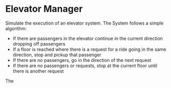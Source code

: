 # Elevator Manager

Simulate the execution of an elevator system. The System follows a simple algorithm:

* If there are passengers in the elevator continue in the current direction dropping off passengers
* If a floor is reached where there is a request for a ride going in the same direction, stop and pickup that passenger
* If there are no passengers, go in the direction of the next request
* If there are no passengers or requests, stop at the current floor until there is another request

The 